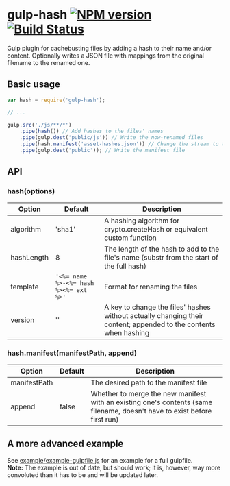 # gulp-hash [![NPM version][npm-image]][npm-url] [![Build Status][travis-image]][travis-url]
Gulp plugin for cachebusting files by adding a hash to their name and/or content.
Optionally writes a JSON file with mappings from the original filename to the renamed one.

## Basic usage

```javascript
var hash = require('gulp-hash');

// ...

gulp.src('./js/**/*')
	.pipe(hash()) // Add hashes to the files' names
	.pipe(gulp.dest('public/js')) // Write the now-renamed files
	.pipe(hash.manifest('asset-hashes.json')) // Change the stream to the manifest file
	.pipe(gulp.dest('public')); // Write the manifest file
```

## API
### hash(options)

| Option | Default | Description |
| ------ | ------- | ----------- |
| algorithm | 'sha1' | A hashing algorithm for crypto.createHash or equivalent custom function |
| hashLength | 8 | The length of the hash to add to the file's name (substr from the start of the full hash) |
| template | `'<%= name %>-<%= hash %><%= ext %>'` | Format for renaming the files |
| version | '' | A key to change the files' hashes without actually changing their content; appended to the contents when hashing |

### hash.manifest(manifestPath, append)

| Option | Default | Description |
| ------ | ------- | ----------- |
| manifestPath | <none> | The desired path to the manifest file |
| append | false | Whether to merge the new manifest with an existing one's contents (same filename, doesn't have to exist before first run) |

## A more advanced example
See [example/example-gulpfile.js](example/example-gulpfile.js) for an example for a full gulpfile.  
**Note:** The example is out of date, but should work; it is, however, way more convoluted than it has to be and will be updated later.

[npm-url]: https://www.npmjs.org/package/gulp-hash
[npm-image]: https://badge.fury.io/js/gulp-hash.svg

[travis-url]: https://travis-ci.org/Dragory/gulp-hash
[travis-image]: https://api.travis-ci.org/Dragory/gulp-hash.svg

